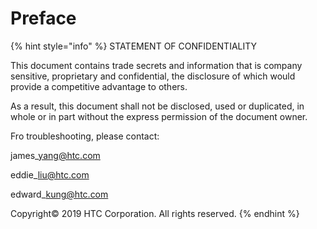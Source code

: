 # Preface

{% hint style="info" %}
STATEMENT OF CONFIDENTIALITY 

This document contains trade secrets and information that is company sensitive, proprietary and confidential, the disclosure of which would provide a competitive advantage to others. 

As a result, this document shall not be disclosed, used or duplicated, in whole or in part without the express permission of the document owner.   
  
Fro troubleshooting, please contact:

james\_yang@htc.com

eddie\_liu@htc.com

edward\_kung@htc.com

Copyright© 2019 HTC Corporation. All rights reserved.
{% endhint %}



